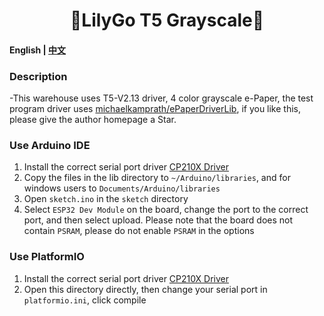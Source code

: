 <h1 align = "center">🌟LilyGo T5 Grayscale🌟</h1>

#### **English | [中文](./docs/README_CN.MD)**


### Description
-This warehouse uses T5-V2.13 driver, 4 color grayscale e-Paper, the test program driver uses [michaelkamprath/ePaperDriverLib](https://github.com/michaelkamprath/ePaperDriverLib), if you like this, please give the author homepage a Star.

### Use Arduino IDE
1. Install the correct serial port driver [CP210X Driver](https://www.silabs.com/products/development-tools/software/usb-to-uart-bridge-vcp-drivers)
2. Copy the files in the lib directory to `~/Arduino/libraries`, and for windows users to `Documents/Arduino/libraries`
2. Open `sketch.ino` in the `sketch` directory
3. Select `ESP32 Dev Module` on the board, change the port to the correct port, and then select upload. Please note that the board does not contain `PSRAM`, please do not enable `PSRAM` in the options

### Use PlatformIO
1. Install the correct serial port driver [CP210X Driver](https://www.silabs.com/products/development-tools/software/usb-to-uart-bridge-vcp-drivers)
1. Open this directory directly, then change your serial port in `platformio.ini`, click compile



